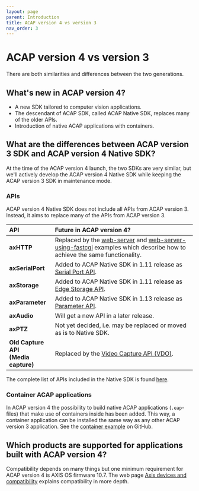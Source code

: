 ```yaml
---
layout: page
parent: Introduction
title: ACAP version 4 vs version 3
nav_order: 3
---
```


# ACAP version 4 vs version 3

There are both similarities and differences between the two generations.

## What's new in ACAP version 4?

* A new SDK tailored to computer vision applications.
* The descendant of ACAP SDK, called ACAP Native SDK, replaces many of the
  older APIs.
* Introduction of native ACAP applications with containers.

## What are the differences between ACAP version 3 SDK and ACAP version 4 Native SDK?

At the time of the ACAP version 4 launch, the two SDKs are very similar, but we'll
actively develop the ACAP version 4 Native SDK while keeping the ACAP version 3 SDK in maintenance mode.

### APIs

ACAP version 4 Native SDK does not include all APIs from ACAP version 3. Instead, it aims to
replace many of the APIs from ACAP version 3.

| API | Future in ACAP version 4? |
| :-- | :-- |
| **axHTTP** | Replaced by the [web-server](https://github.com/AxisCommunications/acap-native-sdk-examples/tree/main/web-server) and [web-server-using-fastcgi](https://github.com/AxisCommunications/acap-native-sdk-examples/tree/main/web-server-using-fastcgi) examples which describe how to achieve the same functionality. |
| **axSerialPort** | Added to ACAP Native SDK in 1.11 release as [Serial Port API](../api/native-sdk-api#serial-port-api). |
| **axStorage** | Added to ACAP Native SDK in 1.11 release as [Edge Storage API](../api/native-sdk-api#edge-storage-api). |
| **axParameter** | Added to ACAP Native SDK in 1.13 release as [Parameter API](../api/native-sdk-api#parameter-api). |
| **axAudio** | Will get a new API in a later release. |
| **axPTZ** | Not yet decided, i.e. may be replaced or moved as is to Native SDK. |
| **Old Capture API<br>(Media capture)** | Replaced by the [Video Capture API (VDO)](../api/native-sdk-api#video-capture-api-vdo). |

The complete list of APIs included in the Native SDK is found
[here](../api/native-sdk-api).

### Container ACAP applications

In ACAP version 4 the possibility to build native ACAP applications (`.eap`-files) that
make use of containers inside has been added. This way, a container application
can be installed the same way as any other ACAP version 3 application. See the
[container
example](https://github.com/AxisCommunications/acap-native-sdk-examples/tree/main/container-example)
on GitHub.

## Which products are supported for applications built with ACAP version 4?

Compatibility depends on many things but one minimum requirement for ACAP version 4 is
AXIS OS firmware 10.7. The web page [Axis devices and
compatibility](../axis-devices-and-compatibility) explains compatibility in more depth.
